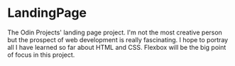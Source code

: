 # LandingPage
The Odin Projects' landing page project. I'm not the most creative person but the prospect of web development is really fascinating. I hope to portray all I have learned so far about HTML and CSS. Flexbox will be the big point of focus in this project.